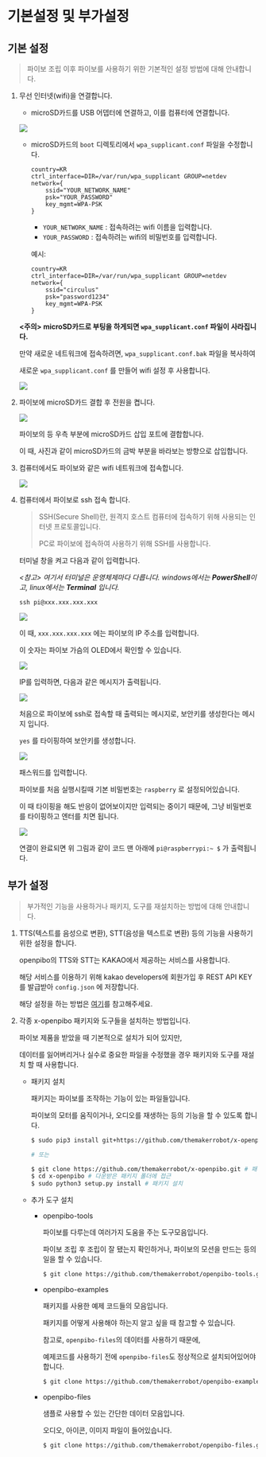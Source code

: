 # 기본설정 및 부가설정

## 기본 설정

> 파이보 조립 이후 파이보를 사용하기 위한 기본적인 설정 방법에 대해 안내합니다.

1. 무선 인터넷(wifi)을 연결합니다.

   - microSD카드를 USB 어뎁터에 연결하고, 이를 컴퓨터에 연결합니다.

   ![](images/sdusb.png)
   
   - microSD카드의 `boot` 디렉토리에서 `wpa_supplicant.conf` 파일을 수정합니다.

     ```
     country=KR
     ctrl_interface=DIR=/var/run/wpa_supplicant GROUP=netdev
     network={
         ssid="YOUR_NETWORK_NAME"
         psk="YOUR_PASSWORD"
         key_mgmt=WPA-PSK
     }
     ```

     - `YOUR_NETWORK_NAME` : 접속하려는 wifi 이름을 입력합니다.
     - `YOUR_PASSWORD` : 접속하려는 wifi의 비밀번호를 입력합니다.

      예시:

     ```
     country=KR
     ctrl_interface=DIR=/var/run/wpa_supplicant GROUP=netdev
     network={
         ssid="circulus"
         psk="password1234"
         key_mgmt=WPA-PSK
     }
     ```

   **<주의> microSD카드로 부팅을 하게되면 `wpa_supplicant.conf` 파일이 사라집니다.**

      만약 새로운 네트워크에 접속하려면, `wpa_supplicant.conf.bak` 파일을 복사하여
      
      새로운 `wpa_supplicant.conf` 를 만들어 wifi 설정 후 사용합니다.

      ![](images/bak.png)

2. 파이보에 microSD카드 결합 후 전원을 켭니다.

   ![](images/sd_con.jpg)

   파이보의 등 우측 부분에 microSD카드 삽입 포트에 결합합니다.

   이 때, 사진과 같이 microSD카드의 금박 부분을 바라보는 방향으로 삽입합니다.

3. 컴퓨터에서도 파이보와 같은 wifi 네트워크에 접속합니다.

   ![](images/network.png)

4. 컴퓨터에서 파이보로 ssh 접속 합니다.

   > SSH(Secure Shell)란, 원격지 호스트 컴퓨터에 접속하기 위해 사용되는 인터넷 프로토콜입니다.
   >
   > PC로 파이보에 접속하여 사용하기 위해 SSH를 사용합니다.

   터미널 창을 켜고 다음과 같이 입력합니다.

   *<참고> 여기서 터미널은 운영체제마다 다릅니다.*
   *windows에서는 **PowerShell**이고, linux에서는 **Terminal** 입니다.*

   ```
   ssh pi@xxx.xxx.xxx.xxx
   ```

   ![](images/powershell_ssh.png)

   이 때, `xxx.xxx.xxx.xxx` 에는 파이보의 IP 주소를 입력합니다.

   이 숫자는 파이보 가슴의 OLED에서 확인할 수 있습니다.

   ![](images/ip.jpg)

   IP를 입력하면, 다음과 같은 메시지가 출력됩니다.

   ![](images/connect_yes.png)

   처음으로 파이보에 ssh로 접속할 때 출력되는 메시지로, 보안키를 생성한다는 메시지 입니다.

   `yes` 를 타이핑하여 보안키를 생성합니다.

   ![](images/password.png)

   패스워드를 입력합니다.

   파이보를 처음 실행시킬때 기본 비밀번호는 `raspberry` 로 설정되어있습니다.

   이 때 타이핑을 해도 반응이 없어보이지만 입력되는 중이기 때문에, 그냥 비밀번호를 타이핑하고 엔터를 치면 됩니다.

   ![](images/connect.png)

   연결이 완료되면 위 그림과 같이 코드 맨 아래에 `pi@raspberrypi:~ $` 가 출력됩니다.

## 부가 설정

> 부가적인 기능을 사용하거나 패키지, 도구를 재설치하는 방법에 대해 안내합니다.

1. TTS(텍스트를 음성으로 변환), STT(음성을 텍스트로 변환) 등의 기능을 사용하기 위한 설정을 합니다.

   openpibo의 TTS와 STT는 KAKAO에서 제공하는 서비스를 사용합니다.
   
   해당 서비스를 이용하기 위해 kakao developers에 회원가입 후 REST API KEY를 발급받아 `config.json` 에 저장합니다.

   해당 설정을 하는 방법은 [여기](https://themakerrobot.github.io/x-openpibo/build/html/notes/kakao_api.html)를 참고해주세요.

2. 각종 x-openpibo 패키지와 도구들을 설치하는 방법입니다.

   파이보 제품을 받았을 때 기본적으로 설치가 되어 있지만,

   데이터를 잃어버리거나 실수로 중요한 파일을 수정했을 경우 패키지와 도구를 재설치 할 때 사용합니다.

   - 패키지 설치

      패키지는 파이보를 조작하는 기능이 있는 파일들입니다.

      파이보의 모터를 움직이거나, 오디오를 재생하는 등의 기능을 할 수 있도록 합니다.

      ```bash
      $ sudo pip3 install git+https://github.com/themakerrobot/x-openpibo
      
      # 또는
      
      $ git clone https://github.com/themakerrobot/x-openpibo.git # 패키지 파일 다운로드
      $ cd x-openpibo # 다운받은 패키지 폴더에 접근
      $ sudo python3 setup.py install # 패키지 설치
      ```

   - 추가 도구 설치

      - openpibo-tools

         파이보를 다루는데 여러가지 도움을 주는 도구모음입니다.

         파이보 조립 후 조립이 잘 됐는지 확인하거나, 파이보의 모션을 만드는 등의 일을 할 수 있습니다.

         ```bash
         $ git clone https://github.com/themakerrobot/openpibo-tools.git
         ```

      - openpibo-examples

         패키지를 사용한 예제 코드들의 모음입니다.

         패키지를 어떻게 사용해야 하는지 알고 싶을 때 참고할 수 있습니다.

         참고로, `openpibo-files`의 데이터를 사용하기 때문에,
         
         예제코드를 사용하기 전에 `openpibo-files`도 정상적으로 설치되어있어야 합니다.

         ```bash
         $ git clone https://github.com/themakerrobot/openpibo-examples.git
         ```
      
      - openpibo-files

         샘플로 사용할 수 있는 간단한 데이터 모음입니다.

         오디오, 아이콘, 이미지 파일이 들어있습니다.

         ```bash
         $ git clone https://github.com/themakerrobot/openpibo-files.git
         ```

